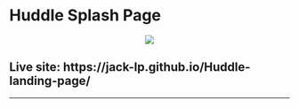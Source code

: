# Huddle Splash Page

<p align="center">
 <img src="https://i.imgur.com/cphWGgZ.png" />
</p>

<h2>Live site: https://jack-lp.github.io/Huddle-landing-page/</h2>

---
